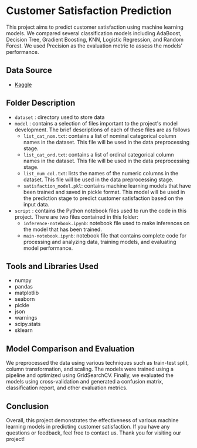 # Customer Satisfaction Prediction

This project aims to predict customer satisfaction using machine learning models. We compared several classification models including AdaBoost, Decision Tree, Gradient Boosting, KNN, Logistic Regression, and Random Forest. We used Precision as the evaluation metric to assess the models' performance.

## Data Source
- [Kaggle](https://www.kaggle.com/datasets/teejmahal20/airline-passenger-satisfaction)

## Folder Description
- `dataset` : directory used to store data
- `model`   : contains a selection of files important to the project's model development. The brief descriptions of each of these files are as follows
  - `list_cat_nom.txt`: contains a list of nominal categorical column names in the dataset. This file will be used in the data preprocessing stage.
  - `list_cat_ord.txt`: contains a list of ordinal categorical column names in the dataset. This file will be used in the data preprocessing stage.
  - `list_num_col.txt`: lists the names of the numeric columns in the dataset. This file will be used in the data preprocessing stage.
  - `satisfaction_model.pkl`: contains machine learning models that have been trained and saved in pickle format. This model will be used in the prediction stage to    predict customer satisfaction based on the input data.
- `script`  : contains the Python notebook files used to run the code in this project. There are two files contained in this folder:
  - `inference-notebook.ipynb`: notebook file used to make inferences on the model that has been trained.
  - `main-notebook.ipynb`: notebook file that contains complete code for processing and analyzing data, training models, and evaluating model performance.

## Tools and Libraries Used
- numpy
- pandas
- matplotlib
- seaborn
- pickle
- json
- warnings
- scipy.stats
- sklearn

## Model Comparison and Evaluation
We preprocessed the data using various techniques such as train-test split, column transformation, and scaling. The models were trained using a pipeline and optimized using GridSearchCV. Finally, we evaluated the models using cross-validation and generated a confusion matrix, classification report, and other evaluation metrics.

## Conclusion
Overall, this project demonstrates the effectiveness of various machine learning models in predicting customer satisfaction. If you have any questions or feedback, feel free to contact us. Thank you for visiting our project!


